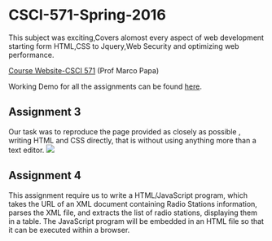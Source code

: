 # CSCI-571-Spring-2016

This subject was exciting,Covers alomost every aspect of web development starting form HTML,CSS to Jquery,Web Security and optimizing web performance.

[Course Website-CSCI 571](http://cs-server.usc.edu:45678/) (Prof Marco Papa)

Working Demo for all the assignments can be found [here](http://www-scf.usc.edu/~vtiwari/V1P1Nt4.html).

Assignment 3
------------
  Our task was to reproduce the page provided as closely as possible , writing HTML and CSS directly, that is without using anything more than a text
editor.
![](https://raw.githubusercontent.com/vtiwari227/CSCI-571-Spring-2016/master/screenshots/V1P1HW3TT2.html.jpg)

Assignment 4
-------------
 This assignment require us to write a HTML/JavaScript program, which takes the
URL of an XML document containing Radio Stations information, parses
the XML file, and extracts the list of radio stations, displaying them in a
table. The JavaScript program will be embedded in an HTML file so that it
can be executed within a browser.
![]()
